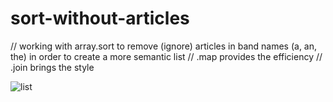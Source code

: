# sort-without-articles
// working with array.sort to remove (ignore) articles in band names (a, an, the) in order to create a more semantic list // .map provides the efficiency // .join brings the style 

![list](https://user-images.githubusercontent.com/44883733/56329783-36bc4a00-6153-11e9-9bf4-11fb48586010.png)
